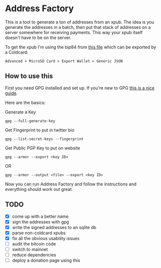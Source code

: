 # Address Factory 

This is a tool to generate a ton of addresses from an xpub. The idea is you generate the addresses in a batch, then put that stack of addresses on a server somewhere for receiving payments. This way your xpub itself doesn't have to be on the server.

To get the xpub I'm using the bip84 from [this file](https://github.com/Coldcard/firmware/blob/c1d78d12528d7c4b0f12c3a4ea6c18453d424f5e/docs/generic-wallet-export.md) which can be exported by a Coldcard:

```
Advanced > MicroSD Card > Export Wallet > Generic JSON
```

## How to use this

First you need GPG installed and set up. If you're new to GPG [this is a nice guide](https://medium.com/@acparas/gpg-quickstart-guide-d01f005ca99).

Here are the basics:

Generate a Key

`gpg --full-generate-key`

Get Fingerprint to put in twitter bio

`gpg --list-secret-keys --fingerprint`

Get Public PGP Key to put on website

`gpg --armor --export <key ID>`

OR

`gpg --armor --output <file> --export <key ID>`

Now you can run Address Factory and follow the instructions and everything should work out great.


## TODO

- [x] come up with a better name
- [x] sign the addresses with gpg
- [x] write the signed addresses to an sqlite db
- [x] parse non-coldcard xpubs 
- [x] fix all the obvious usability issues
- [ ] audit the bitcoin code 
- [ ] switch to mainnet
- [ ] reduce dependencies
- [ ] deploy a donation page using this
